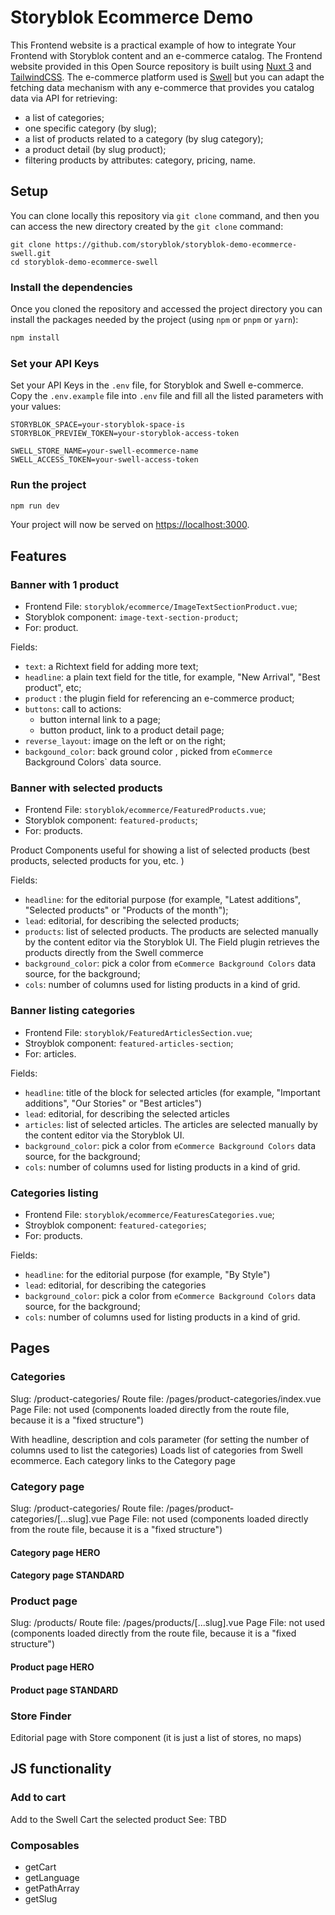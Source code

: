 # Storyblok Ecommerce Demo

This Frontend website is a practical example of how to integrate Your Frontend with Storyblok content and an e-commerce catalog.
The Frontend website provided in this Open Source repository is built using [Nuxt 3](https://v3.nuxtjs.org/) and [TailwindCSS](https://tailwindcss.com/).
The e-commerce platform used is [Swell](swell.is) but you can adapt the fetching data mechanism with any e-commerce that provides you catalog data via API for retrieving:

- a list of categories;
- one specific category (by slug);
- a list of products related to a category (by slug category);
- a product detail (by slug product);
- filtering products by attributes: category, pricing, name.


## Setup

You can clone locally this repository via `git clone` command, and then you can access the new directory created by the `git clone` command:

```shell
git clone https://github.com/storyblok/storyblok-demo-ecommerce-swell.git
cd storyblok-demo-ecommerce-swell
```

### Install the dependencies

Once you cloned the repository and accessed the project directory you can install the packages needed by the project (using `npm` or `pnpm` or `yarn`):

```bash
npm install
```

### Set your API Keys

Set your API Keys in the `.env` file, for Storyblok and Swell e-commerce. Copy the `.env.example` file into `.env` file and fill all the listed parameters with your values:

```
STORYBLOK_SPACE=your-storyblok-space-is
STORYBLOK_PREVIEW_TOKEN=your-storyblok-access-token

SWELL_STORE_NAME=your-swell-ecommerce-name
SWELL_ACCESS_TOKEN=your-swell-access-token

```

### Run the project

```bash
npm run dev
```

Your project will now be served on [https://localhost:3000](https://localhost:3000).


## Features

### Banner with 1 product

- Frontend File: `storyblok/ecommerce/ImageTextSectionProduct.vue`;
- Storyblok component: `image-text-section-product`;
- For: product.

Fields:
- `text`: a Richtext field for adding more text;
- `headline`: a plain text field for the title, for example, "New Arrival", "Best product", etc;
- `product` : the plugin field for referencing an e-commerce product;
- `buttons`: call to actions:
    - button internal link to a page;
    - button product, link to a product detail page;
- `reverse_layout`: image on the left or on the right;
- `backgound_color`: back ground color , picked from `eCommerce `Background Colors` data source.

### Banner with selected products

- Frontend File: `storyblok/ecommerce/FeaturedProducts.vue`;
- Storyblok component: `featured-products`;
- For: products.

Product Components useful for showing a list of selected products (best products, selected products for you, etc. )

Fields:
- `headline`: for the editorial purpose (for example, "Latest additions", "Selected products" or "Products of the month");
- `lead`: editorial, for describing the selected products;
- `products`: list of selected products. The products are selected manually by the content editor via the Storyblok UI. The Field plugin retrieves the products directly from the Swell commerce
- `background_color`: pick a color from `eCommerce Background Colors` data source, for the background;
- `cols`: number of columns used for listing products in a kind of grid.


### Banner listing categories

- Frontend File: `storyblok/FeaturedArticlesSection.vue`;
- Stroyblok component: `featured-articles-section`;
- For: articles.

Fields:
- `headline`: title of the block for selected articles (for example, "Important additions", "Our Stories" or "Best articles")
- `lead`: editorial, for describing the selected articles
- `articles`: list of selected articles. The articles are selected manually by the content editor via the Storyblok UI.
- `background_color`: pick a color from `eCommerce Background Colors` data source, for the background;
- `cols`: number of columns used for listing products in a kind of grid.


### Categories listing

- Frontend File: `storyblok/ecommerce/FeaturesCategories.vue`;
- Stroyblok component: `featured-categories`;
- For: products.

Fields:
- `headline`: for the editorial purpose (for example, "By Style")
- `lead`: editorial, for describing the categories
- `background_color`: pick a color from `eCommerce Background Colors` data source, for the background;
- `cols`: number of columns used for listing products in a kind of grid.

## Pages

### Categories

Slug: /product-categories/
Route file: /pages/product-categories/index.vue
Page File: not used (components loaded directly from the route file, because it is a "fixed structure")

With headline, description and cols parameter (for setting the number of columns used to list the categories)
Loads list of categories from Swell ecommerce.
Each category links to the Category page

### Category page

Slug: /product-categories/<SLUG>
Route file: /pages/product-categories/[...slug].vue
Page File: not used (components loaded directly from the route file, because it is a "fixed structure")

#### Category page HERO

#### Category page STANDARD

### Product page

Slug: /products/<SLUG>
Route file: /pages/products/[...slug].vue
Page File: not used (components loaded directly from the route file, because it is a "fixed structure")

#### Product page HERO

#### Product page STANDARD

### Store Finder

Editorial page with Store component (it is just a list of stores, no maps)

## JS functionality

### Add to cart

Add to the Swell Cart the selected product
See: TBD


### Composables
- getCart
- getLanguage
- getPathArray
- getSlug
